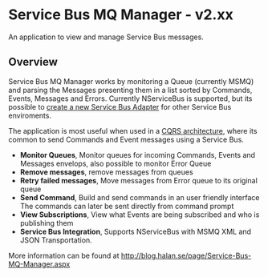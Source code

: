 Service Bus MQ Manager - v2.xx
======================================================================
An application to view and manage Service Bus messages.

## Overview
Service Bus MQ Manager works by monitoring a Queue (currently MSMQ) and parsing the Messages presenting them in a list sorted by Commands, Events, Messages and Errors. Currently NServiceBus is supported, but its possible to [create a new Service Bus Adapter](https://github.com/danielHalan/ServiceBusMQManager/wiki/Building-a-Service-Bus-Adapter) for other Service Bus enviroments.

The application is most useful when used in a [CQRS architecture](http://cqrsinfo.com), where its common to send Commands and Event messages using a Service Bus.

- **Monitor Queues**, Monitor queues for incoming Commands, Events and Messages envelops, also possible to monitor Error Queue
- **Remove messages**, remove messages from queues
- **Retry failed messages**, Move messages from Error queue to its original queue
- **Send Command**, Build and send commands in an user friendly interface The commands can later be sent directly from command prompt
- **View Subscriptions**, View what Events are being subscribed and who is publishing them
- **Service Bus Integration**, Supports NServiceBus with MSMQ XML and JSON Transportation.
 
More information can be found at http://blog.halan.se/page/Service-Bus-MQ-Manager.aspx
